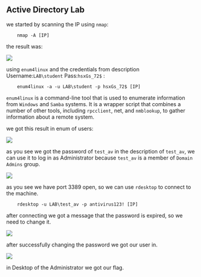 ## Active Directory Lab

we started by scanning the IP using `nmap`:

        nmap -A [IP]

the result was:

![](https://i.ibb.co/z53hRgD/Screen-Shot-2022-12-31-at-1-11-52-PM.png)

using `enum4linux` and the credentials from description Username:`LAB\student` Pass:`hsxGs_72$` :

        enum4linux -a -u LAB\student -p hsxGs_72$ [IP]

`enum4linux` is a command-line tool that is used to enumerate information from `Windows` and `Samba` systems. It is a wrapper script that combines a number of other tools, including `rpcclient`, net, and `nmblookup`, to gather information about a remote system.

we got this result in enum of users:

![](https://i.ibb.co/XJttXtd/Screen-Shot-2022-12-31-at-1-19-36-PM.png)

as you see we got the password of `test_av` in the description of `test_av`, we can use it to log in as Administrator because `test_av` is a member of `Domain Admins` group.

![](https://i.ibb.co/ysY2C82/Screen-Shot-2022-12-31-at-1-34-09-PM.png)

as you see we have port 3389 open, so we can use `rdesktop` to connect to the machine.

        rdesktop -u LAB\test_av -p antivirus123! [IP]

after connecting we got a message that the password is expired, so we need to change it.

![](https://i.ibb.co/tXvWQPt/Screen-Shot-2022-12-31-at-1-40-59-PM.png)

after successfully changing the password we got our user in.

![](https://i.ibb.co/8x0ZZ9m/Screen-Shot-2022-12-31-at-1-43-55-PM.png)

in Desktop of the Administrator we got our flag.
